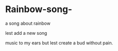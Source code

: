 # Rainbow-song-
a song about rainbow 

lest add a new song

music to  my ears but lest create a bud without pain.
